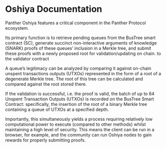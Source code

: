 # Oshiya Documentation

Panther Oshiya features a critical component in the Panther Protocol ecosystem.

Its primary function is to retrieve pending queues from the BusTree smart contract (SC), generate succinct non-interactive arguments of knowledge (SNARK) proofs of these queues’ inclusion in a Merkle tree, and submit these proofs with a newly proposed root for validation/updating on chain. to the validator contract

A queue’s legitimacy can be analyzed by comparing it against on-chain unspent transactions outputs (UTXOs) represented in the form of a root of a degenerate Merkle tree. The root of this tree can be calculated and compared against the root stored there.

If the validation is successful, i.e. the proof is valid, the batch of up to 64 Unspent Transaction Outputs
(UTXOs) is recorded on the BusTree Smart Contract: specifically, the insertion of the root of a binary Merkle tree containing a queue of UTXOs at a specified depth.

Importantly, this simultaneously yields a process requiring relatively low computational power to execute (compared to other methods) whilst maintaining a high level of security. This means the client can be run in a browser, for example, and the community can run Oshiya nodes to gain rewards for properly submitting proofs.
